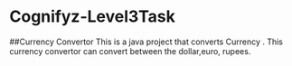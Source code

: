 # Cognifyz-Level3Task
##Currency Convertor
This is a java project that converts Currency . This currency convertor can convert between the dollar,euro, rupees.
